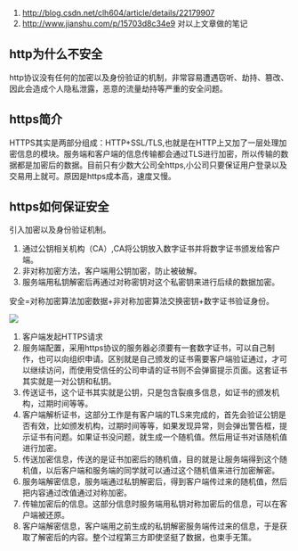 1. http://blog.csdn.net/clh604/article/details/22179907
2. http://www.jianshu.com/p/15703d8c34e9
对以上文章做的笔记 



## http为什么不安全
http协议没有任何的加密以及身份验证的机制，非常容易遭遇窃听、劫持、篡改、因此会造成个人隐私泄露，恶意的流量劫持等严重的安全问题。

## https简介
HTTPS其实是两部分组成：HTTP+SSL/TLS,也就是在HTTP上又加了一层处理加密信息的模块。服务端和客户端的信息传输都会通过TLS进行加密，所以传输的数据都是加密后的数据。目前只有少数大公司全https,小公司只要保证用户登录以及交易用上就可。原因是https成本高，速度又慢。


## https如何保证安全
引入加密以及身份验证机制。
1. 通过公钥相关机构（CA）,CA将公钥放入数字证书并将数字证书颁发给客户端。
2. 非对称加密方法，客户端用公钥加密，防止被破解。
3. 服务端用私钥解密后再通过对称密钥对这个私密钥来进行后续的数据加密。

安全=对称加密算法加密数据+非对称加密算法交换密钥+数字证书验证身份。



![](http://pic002.cnblogs.com/images/2012/38542/2012072310244445.png)

1. 客户端发起HTTPS请求
2. 服务端配置，采用https协议的服务器必须要有一套数字证书，可以自己制作，也可以向组织申请。区别就是自己颁发的证书需要客户端验证通过，才可以继续访问，而使用受信任的公司申请的证书则不会弹窗提示页面。这套证书其实就是一对公钥和私钥。
3. 传送证书，这个证书其实就是公钥，只是包含裂痕多信息，如证书的颁发机构，过期时间等等。
4. 客户端解析证书，这部分工作是有客户端的TLS来完成的，首先会验证公钥是否有效，比如颁发机构，过期时间等等，如果发现异常，则会弹出警告框，提示证书有问题。如果证书没问题，就生成一个随机值。然后用证书对该随机值进行加密。
5. 传送加密信息，传送的是证书加密后的随机值，目的就是让服务端得到这个随机值，以后客户端和服务端的同学就可以通过这个随机值来进行加密解密。
6. 服务端解密信息，服务端通过私钥解密后，得到客户端传过来的随机值，然后把内容通过改值通过对称加密。
7. 传输加密后的信息。这部分信息时服务端用私钥对称加密后的信息，可以在客户端被还原。
8. 客户端解密信息，客户端用之前生成的私钥解密服务端传过来的信息，于是获取了解密后的内容。整个过程第三方即使坚挺了数据，也束手无策。